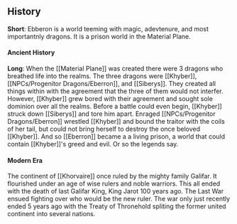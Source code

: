 ## History
**Short**: Ebberon is a world teeming with magic, adevtenure, and most importantnly dragons. It is a prison world in the Material Plane.

#### Ancient History
**Long**: When the [[Material Plane]] was created there were 3 dragons who breathed life into the realms. The three dragons were [[Khyber]], [[NPCs/Progenitor Dragons/Eberron]], and [[Siberys]]. They created all things within with the agreement that the three of them would not interfer. However, [[Khyber]] grew bored with their agreement and sought sole dominion over all the realms. Before a battle could even begin, [[Khyber]] struck down [[Siberys]] and tore him apart. Enraged [[NPCs/Progenitor Dragons/Eberron]] wrestled [[Khyber]] and bound the traitor with the coils of her tail, but could not bring herself to destroy the once beloved [[Khyber]]. And so [[Eberron]] became a  a living prison, a world that could contain [[Khyber]]'s greed and evil. Or so the legends say.

#### Modern Era
The continent of [[Khorvaire]] once ruled by the mighty family Galifar. It flourished under an age of wise rulers and noble warriors. This all ended with the death of last Galifar King, King Jarot 100 years ago. The Last War ensued fighting over who would be the new ruler. The war only just recently ended 5 years ago with the Treaty of Thronehold spliting the former united continent into several nations.